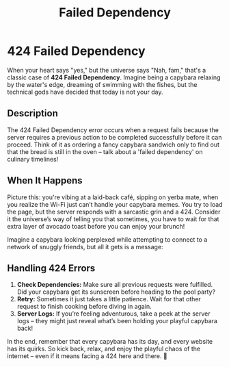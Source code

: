 ﻿---
category: 4xx
code: 424
cover: https://firebasestorage.googleapis.com/v0/b/capy-http.appspot.com/o/Capy-424-750x600.avif?alt=media
thumbnail: https://firebasestorage.googleapis.com/v0/b/capy-http.appspot.com/o/Capy-424-250x200.avif?alt=media
coverAlt: Failed Dependency
description: Failed Dependency
pubDate: 2014-06-01
tags:
- 4xx
title: Failed Dependency
---

# 424 Failed Dependency

When your heart says "yes," but the universe says "Nah, fam," that's a classic case of **424 Failed Dependency**. Imagine being a capybara relaxing by the water's edge, dreaming of swimming with the fishes, but the technical gods have decided that today is not your day. 

## Description
The 424 Failed Dependency error occurs when a request fails because the server requires a previous action to be completed successfully before it can proceed. Think of it as ordering a fancy capybara sandwich only to find out that the bread is still in the oven – talk about a 'failed dependency' on culinary timelines!

## When It Happens
Picture this: you're vibing at a laid-back café, sipping on yerba mate, when you realize the Wi-Fi just can’t handle your capybara memes. You try to load the page, but the server responds with a sarcastic grin and a 424. Consider it the universe’s way of telling you that sometimes, you have to wait for that extra layer of avocado toast before you can enjoy your brunch!

Imagine a capybara looking perplexed while attempting to connect to a network of snuggly friends, but all it gets is a message: 

## Handling 424 Errors
1. **Check Dependencies:** Make sure all previous requests were fulfilled. Did your capybara get its sunscreen before heading to the pool party? 
2. **Retry:** Sometimes it just takes a little patience. Wait for that other request to finish cooking before diving in again.
3. **Server Logs:** If you’re feeling adventurous, take a peek at the server logs – they might just reveal what’s been holding your playful capybara back!

In the end, remember that every capybara has its day, and every website has its quirks. So kick back, relax, and enjoy the playful chaos of the internet – even if it means facing a 424 here and there. 🐾